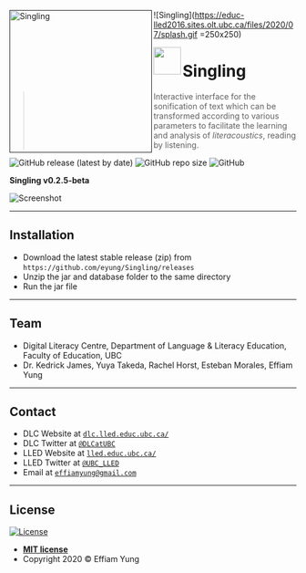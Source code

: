 <a href=""><img src="https://educ-lled2016.sites.olt.ubc.ca/files/2020/07/splash.gif" title="Singling" alt="Singling" align="left" height="250"></a>

![Singling](https://educ-lled2016.sites.olt.ubc.ca/files/2020/07/splash.gif =250x250)

<a href="url"><img src="http://url.to/image.png" align="left" height="48" width="48" ></a>

# Singling

> Interactive interface for the sonification of text which can be transformed according to various parameters to facilitate the learning and analysis of *literacoustics*, reading by listening.

![GitHub release (latest by date)](https://img.shields.io/github/v/release/eyung/singling) ![GitHub repo size](https://img.shields.io/github/repo-size/eyung/singling) ![GitHub](https://img.shields.io/github/license/eyung/singling)

**Singling v0.2.5-beta**

![Screenshot](https://drive.google.com/file/d/1y_EYCP7nE1AWuRJEiZJ_24cz9hGXi1my/view?usp=sharing)

---

## Installation

- Download the latest stable release (zip) from `https://github.com/eyung/Singling/releases` 
- Unzip the jar and database folder to the same directory
- Run the jar file

---

## Team

- Digital Literacy Centre, Department of Language & Literacy Education, Faculty of Education, UBC
- Dr. Kedrick James, Yuya Takeda, Rachel Horst, Esteban Morales, Effiam Yung

---

## Contact

- DLC Website at <a href="https://dlc.lled.educ.ubc.ca/" target="_blank">`dlc.lled.educ.ubc.ca/`</a>
- DLC Twitter at <a href="https://twitter.com/dlcatubc" target="_blank">`@DLCatUBC`</a>
- LLED Website at <a href="https://lled.educ.ubc.ca/" target="_blank">`lled.educ.ubc.ca/`</a>
- LLED Twitter at <a href="https://twitter.com/ubc_lled" target="_blank">`@UBC_LLED`</a>
- Email at <a href="mailto:effiamyung@gmail.com" target="_blank">`effiamyung@gmail.com`</a>

---

## License

[![License](http://img.shields.io/:license-mit-blue.svg?style=flat-square)](http://badges.mit-license.org)

- **[MIT license](http://opensource.org/licenses/mit-license.php)**
- Copyright 2020 © Effiam Yung
